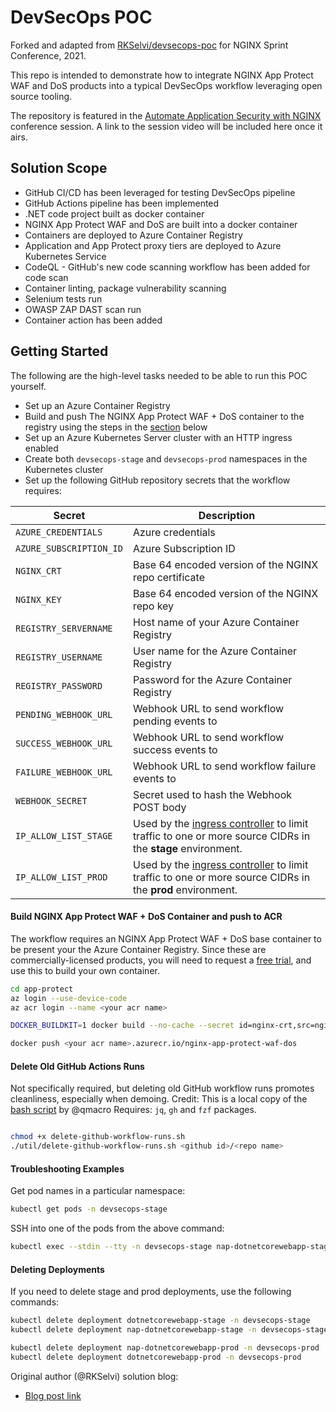 # DevSecOps POC
Forked and adapted from [RKSelvi/devsecops-poc](https://github.com/RKSelvi/devsecops-poc) for NGINX Sprint Conference, 2021.

This repo is intended to demonstrate how to integrate NGINX App Protect WAF and DoS products into a typical DevSecOps workflow leveraging open source tooling.

The repository is featured in the [Automate Application Security with NGINX](https://www.nginx.com/blog/demoing-nginx-at-sprint-2-0/#automate) conference session. A link to the session video will be included here once it airs.


## Solution Scope

- GitHub CI/CD has been leveraged for testing DevSecOps pipeline
- GitHub Actions pipeline has been implemented
- .NET code project built as docker container
- NGINX App Protect WAF and DoS are built into a docker container
- Containers are deployed to Azure Container Registry
- Application and App Protect proxy tiers are deployed to Azure Kubernetes Service
- CodeQL - GitHub's new code scanning workflow has been added for code scan
- Container linting, package vulnerability scanning
- Selenium tests run
- OWASP ZAP DAST scan run
- Container action has been added

## Getting Started

The following are the high-level tasks needed to be able to run this POC yourself.

- Set up an Azure Container Registry
- Build and push The NGINX App Protect WAF + DoS container to the registry using the steps in the [section](#build-nap-waf-dos-container-and-push-to-acr) below
- Set up an Azure Kubernetes Server cluster with an HTTP ingress enabled
- Create both `devsecops-stage` and `devsecops-prod` namespaces in the Kubernetes cluster
- Set up the following GitHub repository secrets that the workflow requires:

| Secret                    | Description                                           |
|---------------------------|-------------------------------------------------------|
| `AZURE_CREDENTIALS`       | Azure credentials                                     |
| `AZURE_SUBSCRIPTION_ID`   | Azure Subscription ID                                 |
| `NGINX_CRT`               | Base 64 encoded version of the NGINX repo certificate |
| `NGINX_KEY`               | Base 64 encoded version of the NGINX repo key         |
| `REGISTRY_SERVERNAME`     | Host name of your Azure Container Registry            |
| `REGISTRY_USERNAME`       | User name for the Azure Container Registry            |
| `REGISTRY_PASSWORD`       | Password for the Azure Container Registry             |
| `PENDING_WEBHOOK_URL`     | Webhook URL to send workflow pending events to        |
| `SUCCESS_WEBHOOK_URL`     | Webhook URL to send workflow success events to        |
| `FAILURE_WEBHOOK_URL`     | Webhook URL to send workflow failure events to        |
| `WEBHOOK_SECRET`          | Secret used to hash the Webhook POST body             |
| `IP_ALLOW_LIST_STAGE`           | Used by the [ingress controller](https://kubernetes.github.io/ingress-nginx/user-guide/nginx-configuration/annotations/#whitelist-source-range) to limit traffic to one or more source CIDRs in the **stage** environment.|
| `IP_ALLOW_LIST_PROD`           | Used by the [ingress controller](https://kubernetes.github.io/ingress-nginx/user-guide/nginx-configuration/annotations/#whitelist-source-range) to limit traffic to one or more source CIDRs in the **prod** environment.|


#### Build NGINX App Protect WAF + DoS Container and push to ACR
The workflow requires an NGINX App Protect WAF + DoS base container to be present your the Azure Container Registry. Since these are commercially-licensed products, you will need to request a [free trial](https://www.nginx.com/free-trial-request/), and use this to build your own container.

``` bash
cd app-protect
az login --use-device-code
az acr login --name <your acr name>

DOCKER_BUILDKIT=1 docker build --no-cache --secret id=nginx-crt,src=nginx-repo.crt --secret id=nginx-key,src=nginx-repo.key -t <your acr name>.azurecr.io/nginx-app-protect-waf-dos:3.6 -t <your acr name>.azurecr.io/nginx-app-protect-waf-dos:latest -f Base-Dockerfile .

docker push <your acr name>.azurecr.io/nginx-app-protect-waf-dos
```

#### Delete Old GitHub Actions Runs
Not specifically required, but deleting old GitHub workflow runs promotes cleanliness, especially when demoing.
Credit: This is a local copy of the [bash script](https://github.com/qmacro/dotfiles/blob/230c6df494f239e9d1762794943847816e1b7c32/scripts/dwr) by @qmacro
Requires: `jq`, `gh` and `fzf` packages.

``` bash

chmod +x delete-github-workflow-runs.sh
./util/delete-github-workflow-runs.sh <github id>/<repo name>
```

#### Troubleshooting Examples

Get pod names in a particular namespace:
``` bash
kubectl get pods -n devsecops-stage
```

SSH into one of the pods from the above command:
``` bash
kubectl exec --stdin --tty -n devsecops-stage nap-dotnetcorewebapp-stage-84dbbb5bbf-7xffw -- /bin/bash
```

#### Deleting Deployments
If you need to delete stage and prod deployments, use the following commands:

``` bash
kubectl delete deployment dotnetcorewebapp-stage -n devsecops-stage
kubectl delete deployment nap-dotnetcorewebapp-stage -n devsecops-stage

kubectl delete deployment nap-dotnetcorewebapp-prod -n devsecops-prod
kubectl delete deployment dotnetcorewebapp-prod -n devsecops-prod
```


Original author (@RKSelvi) solution blog:
- [Blog post link](https://www.ais.com/devsecops-with-github-actions/)
